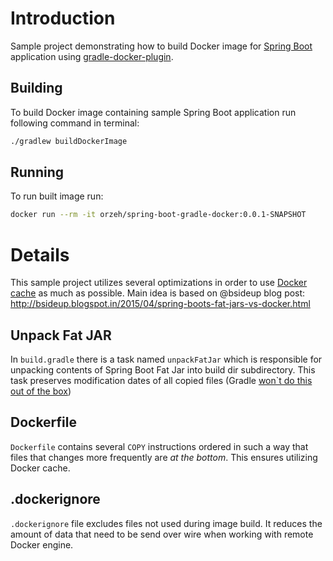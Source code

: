 # Introduction
Sample project demonstrating how to build Docker image for [Spring Boot](http://projects.spring.io/spring-boot/) application using [gradle-docker-plugin](https://github.com/bmuschko/gradle-docker-plugin).

## Building
To build Docker image containing sample Spring Boot application run following command in terminal:
````bash
./gradlew buildDockerImage
````

## Running
To run built image run:
````bash
docker run --rm -it orzeh/spring-boot-gradle-docker:0.0.1-SNAPSHOT
````

# Details
This sample project utilizes several optimizations in order to use [Docker cache](https://docs.docker.com/engine/userguide/eng-image/dockerfile_best-practices/#/build-cache) as much as possible. Main idea is based on @bsideup blog post: http://bsideup.blogspot.in/2015/04/spring-boots-fat-jars-vs-docker.html

## Unpack Fat JAR
In `build.gradle` there is a task named `unpackFatJar` which is responsible for unpacking contents of Spring Boot Fat Jar into build dir subdirectory. This task preserves modification dates of all copied files (Gradle [won`t do this out of the box](https://issues.gradle.org/browse/GRADLE-2698))  

## Dockerfile
`Dockerfile` contains several `COPY` instructions ordered in such a way that files that changes more frequently are _at the bottom_. This ensures utilizing Docker cache.

## .dockerignore
`.dockerignore` file excludes files not used during image build. It reduces the amount of data that need to be send over wire when working with remote Docker engine.
